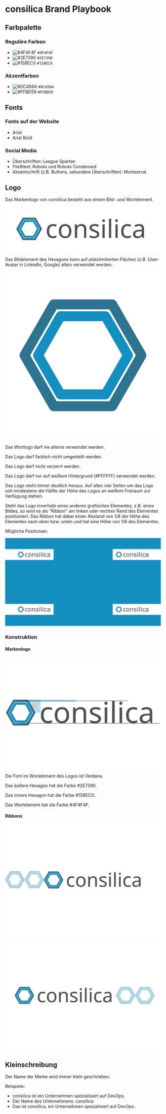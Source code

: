 # consilica Brand Playbook

## Farbpalette

### Reguläre Farben

- ![#4F4F4F](https://placehold.co/100x100/4f4f4f/4f4f4f.png) `#4F4F4F`
- ![#2E7390](https://placehold.co/100x100/2e7390/2e7390.png) `#2E7390`
- ![#158EC0](https://placehold.co/100x100/158ec0/158ec0.png) `#158EC0`

### Akzentfarben

- ![#0C456A](https://placehold.co/100x100/0C456A/0C456A.png) `#0C456A`
- ![#FFBD59](https://placehold.co/100x100/FFBD59/FFBD59.png) `#FFBD59`

## Fonts

### Fonts auf der Website

* Arial
* Arial Bold

### Social Media

* Überschriften: League Spartan
* Fließtext: Roboto und Roboto Condensed
* Akzentschrift (z.B. Buttons, sekundäre Überschriften): Montserrat

## Logo

Das Markenlogo von consilica besteht aus einem Bild- und Wortelement.

![Alt text](/images/2023-consilica-logo.svg "Optional title")


Das Bildelement des Hexagons kann auf platzlimitierten Flächen (z.B. User-Avatar in LinkedIn, Google) allein verwendet werden.

![Alt text](/images/2023-consilica-logo-hexagon.svg "Optional title")

Das Wortlogo darf nie alleine verwendet werden.

Das Logo darf farblich nicht umgestellt werden.

Das Logo darf nicht verzerrt werden.

Das Logo darf nur auf weißem Hintergrund (#FFFFFF) verwendet werden.

Das Logo steht immer deutlich heraus. Auf allen vier Seiten um das Logo soll mindestens die Hälfte der Höhe des Logos an weißem Freiraum zur Verfügung stehen. 

Steht das Logo innerhalb eines anderen grafischen Elementes, z.B. eines Bildes, so wird es als "Ribbon" am linken oder rechten Rand des Elementes positioniert. Das Ribbon hat dabei einen Abstand von 1/8 der Höhe des Elementes nach oben bzw. unten und hat eine Höhe von 1/8 des Elementes.

Mögliche Positionen:

![Alt text](/images/logo-ribbon-positions.png "Optional title")


### Konstruktion

#### Markenlogo

![Alt text](/images/2023-consilica-logo-design.svg "Optional title")

Die Font im Wortelement des Logos ist Verdana.

Das äußere Hexagon hat die Farbe #2E7390.

Das innere Hexagon hat die Farbe #158ECO.

Das Wortelement hat die Farbe #4F4F4F.

#### Ribbons

![Alt text](/images/2023-consilica-logo-ribbon-left-design.svg "Optional title")

![Alt text](/images/2023-consilica-logo-ribbon-right-design.svg "Optional title")

## Kleinschreibung

Der Name der Marke wird immer klein geschrieben.

Beispiele:
* consilica ist ein Unternehmen spezialisiert auf DevOps.
* Der Name des Unternehmens: consilica
* Das ist consilica, ein Unternehmen spezialisiert auf DevOps.

